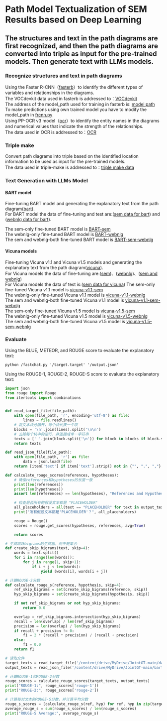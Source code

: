 # Path Model Textualization of SEM Results based on Deep Learning

## The structures and text in the path diagrams are first recognized, and then the path diagrams are converted into triple as input for the pre-trained models. Then generate text with LLMs models.

### Recognize structures and text in path diagrams  
Using the Faster R-CNN（[fasterb](./Faster%20R-CNN/fasterb.ipynb)）to identify the different types of variables and relationships in the diagrams.   
The VOCdevkit data used in fasterb is addressed to：[VOCdevkit](https://drive.google.com/drive/folders/1p83AQXnND1E0L-8fe6wyJ5h3iYOmedtS?usp=sharing)  
The address of the model_path used for training in fasterb is: [model path](https://drive.google.com/file/d/1p4p4ggyRxQf6Lj71_lWvQR7x2oP27VWU/view?usp=drive_link)  
To make predictions using own trained model you have to modify the model_path in [frcnn.py](./Faster%20R-CNN/frcnn.py)  
Using PP-OCR v3 model（[ocr](./OCR/ocr.ipynb)）to  identify the entity names in the diagrams and numerical values that indicate the strength of the relationships.  
The data used in OCR is addressed to：[OCR](https://drive.google.com/drive/folders/1zYbr7nK6TnTxJvXbI4u5pEhUzA6jZeds?usp=drive_link)

### Triple make
Convert path diagrams into triple based on the identified location information to be used as input for the pre-trained models.  
The data used in triple-make is addressed to：[triple make data](https://drive.google.com/drive/folders/11_IeStniuELiaVb5CMHKkATcUzlikTAq?usp=drive_link)

### Text Generation with LLMs Model  
#### BART model  
Fine-tuning BART model and generating the explanatory text from the path diagram([bart](./BART%20fine-tune/bart%20fine-tuning.ipynb)).  
For BART model the data of fine-tuning and test are:([sem data for bart](./BART%20fine-tune/sem%20data)) and ([webnlg data for bart](./BART%20fine-tune/webnlg%20data)).  

The sem-only fine-tuned BART model is [BART-sem](https://drive.google.com/drive/folders/1CCTphg1q12PZrqw1sbSdP45resW1eO7D?usp=drive_link)  
The webnlg-only fine-tuned BART model is [BART-webnlg](https://drive.google.com/drive/folders/1eWQQB22gsAYUjJiosqO9JTfNaFHXf8WY?usp=drive_link)  
The sem and webnlg-both fine-tuned BART model is [BART-sem-webnlg](https://drive.google.com/drive/folders/18XzlxcZELF82bfaJbi_mUnNv6HwDdRXV?usp=drive_link)  

#### Vicuna models
Fine-tuning Vicuna v1.1 and Vicuna v1.5 models and generating the explanatory text from the path diagram([vicuna](./Vicuna%20fine-tune/vicuna_finetune_generate.ipynb)).  
For Vicuna models the data of fine-tuning are:([sem](https://huggingface.co/datasets/LLLsy/sem))、([webnlg](https://huggingface.co/datasets/LLLsy/webnlg))、([sem and webnlg](https://huggingface.co/datasets/LLLsy/sem_webnlg))  
For Vicuna models the data of test is:([sem data for vicuna](./Vicuna%20fine-tune/sem%20data%20for%20vicuna))
The sem-only fine-tuned Vicuna v1.1 model is [vicuna-v1.1-sem](https://drive.google.com/drive/folders/1--qxAbNLNBZCz6mfU7ufqKYVb1H8zppD?usp=drive_link)  
The webnlg-only fine-tuned Vicuna v1.1 model is [vicuna-v1.1-webnlg](https://drive.google.com/drive/folders/1QDriTnGETuUhuaUPWXDq3tAfarrrBH3x?usp=drive_link)  
The sem and webnlg-both fine-tuned Vicuna v1.1 model is [vicuna-v1.1-sem-webnlg](https://drive.google.com/drive/folders/1AMc_WGhNUcS1j8wVCChwcxSLP_3porcu?usp=drive_link)  
The sem-only fine-tuned Vicuna v1.5 model is [vicuna-v1.5-sem](https://drive.google.com/drive/folders/1-1Hbd5O4Rn0PjpCaETiyt7NivS6rRgmZ?usp=drive_link)  
The webnlg-only fine-tuned Vicuna v1.5 model is [vicuna-v1.5-webnlg](https://drive.google.com/drive/folders/1NSpmPChyAwJGnk0zYr9LtjNVO3XqJ7Ab?usp=drive_link)  
The sem and webnlg-both fine-tuned Vicuna v1.5 model is [vicuna-v1.5-sem-webnlg](https://drive.google.com/drive/folders/1BBPpexE9mjMQeVIJ-fmKQMEo_UdZUbgl?usp=drive_link)  

### Evaluate  
Using the BLUE, METEOR, and ROUGE score to evaluate the explanatory text:
```
python /fastchat.py '/target.target' '/output.json'
```

Using the ROUGE-1, ROUGE-2, ROUGE-S score to evaluate the explanatory text:
```Python
import json
from rouge import Rouge
from itertools import combinations


def read_target_file(file_path):
    with open(file_path, 'r', encoding='utf-8') as file:
        lines = file.readlines()
    # 将文本块分隔开，每个块代表一个项
    blocks = '\n'.join(lines).split('\n\n')
    # 去除每个块中的空行，并连接成单一字符串
    texts = [' '.join(block.split('\n')) for block in blocks if block.strip() != '']
    return texts

def read_json_file(file_path):
    with open(file_path, 'r') as file:
        data = json.load(file)
    return [item['text'] if item['text'].strip() not in {"", ".", ","} else "PLACEHOLDER" for item in data]

def calculate_rouge_scores(references, hypotheses):
    # 确保references和hypotheses的长度一致
    print(len(references))
    print(len(hypotheses))
    assert len(references) == len(hypotheses), "References and Hypotheses lengths do not match."

    # 检查是否所有的假设文本都是 "PLACEHOLDER"
    all_placeholders = all(text == "PLACEHOLDER" for text in output_texts)
    print("所有假设文本都是'PLACEHOLDER'？", all_placeholders)

    rouge = Rouge()
    scores = rouge.get_scores(hypotheses, references, avg=True)

    return scores

# 生成跳跃bigrams的生成器，而不是集合
def create_skip_bigrams(text, skip=4):
    words = text.split()
    for i in range(len(words)):
        for j in range(1, skip+1):
            if i + j < len(words):
                yield (words[i], words[i + j])

# 计算ROUGE-S分数
def calculate_rouge_s(reference, hypothesis, skip=4):
    ref_skip_bigrams = set(create_skip_bigrams(reference, skip))
    hyp_skip_bigrams = set(create_skip_bigrams(hypothesis, skip))

    if not ref_skip_bigrams or not hyp_skip_bigrams:
        return 0.0

    overlap = ref_skip_bigrams.intersection(hyp_skip_bigrams)
    recall = len(overlap) / len(ref_skip_bigrams)
    precision = len(overlap) / len(hyp_skip_bigrams)
    if recall + precision != 0:
        f1 = 2 * (recall * precision) / (recall + precision)
    else:
        f1 = 0.0
    return f1

# 读取文件
target_texts = read_target_file('/content/drive/MyDrive/JointGT-main/data/webnlg/test.target')
output_texts = read_json_file('/content/drive/MyDrive/JointGT-main/bart/sem_fintune/bart_fintune_output.json')

# 计算ROUGE-1和ROUGE-2分数
rouge_scores = calculate_rouge_scores(target_texts, output_texts)
print("ROUGE-1:", rouge_scores['rouge-1'])
print("ROUGE-2:", rouge_scores['rouge-2'])

# 计算每对文本的ROUGE-S分数，并计算平均分数
rouge_s_scores = [calculate_rouge_s(ref, hyp) for ref, hyp in zip(target_texts, output_texts)]
average_rouge_s = sum(rouge_s_scores) / len(rouge_s_scores)
print("ROUGE-S Average:", average_rouge_s)
```
